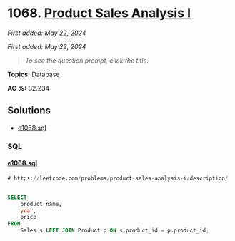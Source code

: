 # 1068. [Product Sales Analysis I](<https://leetcode.com/problems/product-sales-analysis-i>)

*First added: May 22, 2024*

*First added: May 22, 2024*


> *To see the question prompt, click the title.*

**Topics:** Database

**AC %:** 82.234


## Solutions

- [e1068.sql](<../my-submissions/e1068.sql>)
### SQL
#### [e1068.sql](<../my-submissions/e1068.sql>)
```SQL
# https://leetcode.com/problems/product-sales-analysis-i/description/


SELECT
    product_name,
    year,
    price
FROM 
    Sales s LEFT JOIN Product p ON s.product_id = p.product_id;
```

